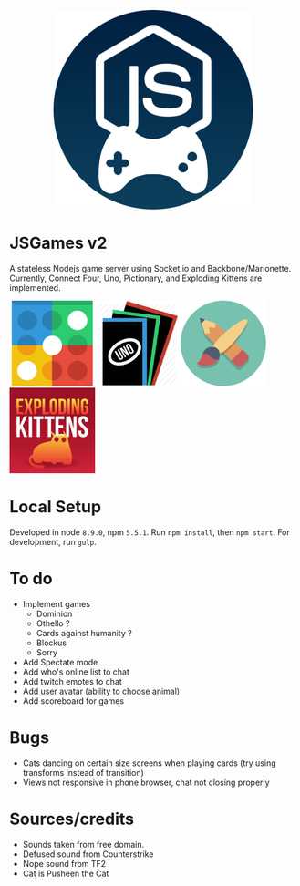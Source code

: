 <p align="center">
  <img alt="JSGames" src="/static/images/themes/light/logo.png" />
</p>

# JSGames v2

A stateless Nodejs game server using Socket.io and Backbone/Marionette.
Currently, Connect Four, Uno, Pictionary, and Exploding Kittens are implemented.

<img src="./static/images/connect-four.png" width="150" /><img src="./static/images/uno.png" width="150" /><img src="./static/images/pictionary.png" width="150" /><img src="./static/images/kittens.jpg" width="150" />

# Local Setup
Developed in node `8.9.0`, npm `5.5.1`.
Run `npm install`, then `npm start`.
For development, run `gulp`.

# To do
- Implement games
  - Dominion
  - Othello ?
  - Cards against humanity ?
  - Blockus
  - Sorry
- Add Spectate mode
- Add who's online list to chat
- Add twitch emotes to chat
- Add user avatar (ability to choose animal)
- Add scoreboard for games

# Bugs
- Cats dancing on certain size screens when playing cards (try using transforms instead of transition)
- Views not responsive in phone browser, chat not closing properly

# Sources/credits
- Sounds taken from free domain.
- Defused sound from Counterstrike
- Nope sound from TF2
- Cat is Pusheen the Cat
